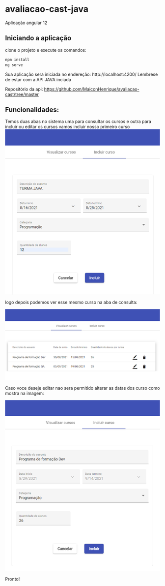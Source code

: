 # avaliacao-cast-java

Aplicação angular 12

## Iniciando a aplicação

clone o projeto e execute os comandos:

```sh
npm install
ng serve
```
Sua aplicação sera iniciada no endereção: http://localhost:4200/
Lembrese de estar com a API JAVA inciada

Repositório da api: https://github.com/MaiconHenrique/avaliacao-cast/tree/master

## Funcionalidades:
Temos duas abas no sistema uma para consultar os cursos e outra para incluir ou editar os cursos
vamos incluir nosso primeiro curso
![Alt text](/src/app/shared/img/Salvar.PNG?raw=true "Aqui vc pode incluir um curso")

logo depois podemos ver esse mesmo curso na aba de consulta:

![Alt text](/src/app/shared/img/home.PNG?raw=true "Aqui podemos editar ou excluir um curso")

Caso voce deseje editar nao sera permitido alterar as datas dos curso como mostra na imagem:

![Alt text](/src/app/shared/img/Editar.PNG?raw=true "Aqui podemos editar um curso")

Pronto!
